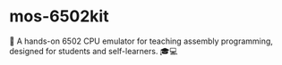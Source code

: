 # mos-6502kit
🚀 A hands-on 6502 CPU emulator for teaching assembly programming, designed for students and self-learners. 🎓💻
